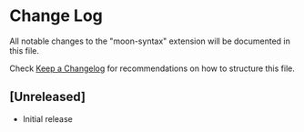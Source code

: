 # Change Log

All notable changes to the "moon-syntax" extension will be documented in this file.

Check [Keep a Changelog](http://keepachangelog.com/) for recommendations on how to structure this file.

## [Unreleased]

- Initial release